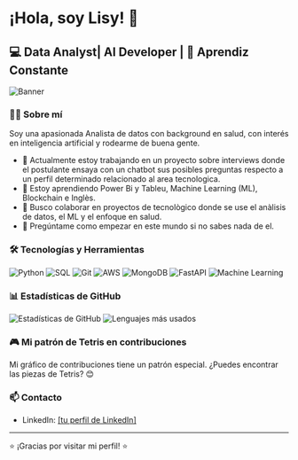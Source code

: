# ¡Hola, soy Lisy! 👋

## 💻 Data Analyst| AI Developer | 🌱 Aprendiz Constante

![Banner]([https://i.imgur.com/PLACEHOLDER.png](https://media4.giphy.com/media/v1.Y2lkPTc5MGI3NjExNXBzc3NqNzJtcjZ2MTM3aWRjZnh1bXBqemIzNWc0NnB6OXZldmk4biZlcD12MV9naWZzX3NlYXJjaCZjdD1n/JWuBH9rCO2uZuHBFpm/giphy.webp))

### 👩‍💻 Sobre mí

Soy una apasionada Analista de datos con background en salud, con interés en inteligencia artificial y rodearme de buena gente.

- 🔭 Actualmente estoy trabajando en un proyecto sobre interviews donde el postulante ensaya con un chatbot sus posibles preguntas respecto a un perfil determinado relacionado al area tecnologica.
- 🌱 Estoy aprendiendo Power Bi y Tableu, Machine Learning (ML), Blockchain e Inglès.
- 👯 Busco colaborar en proyectos de tecnològico donde se use el anàlisis de datos, el ML y el enfoque en salud. 
- 💬 Pregúntame como empezar en este mundo si no sabes nada de el.

### 🛠️ Tecnologías y Herramientas

![Python](https://img.shields.io/badge/-Python-3776AB?style=flat-square&logo=python&logoColor=white)
![SQL](https://img.shields.io/badge/-SQL-4479A1?style=flat-square&logo=postgresql&logoColor=white)
![Git](https://img.shields.io/badge/-Git-F05032?style=flat-square&logo=git&logoColor=white)
![AWS](https://img.shields.io/badge/-AWS-232F3E?style=flat-square&logo=amazon-aws&logoColor=white)
![MongoDB](https://img.shields.io/badge/-MongoDB-47A248?style=flat-square&logo=mongodb&logoColor=white)
![FastAPI](https://img.shields.io/badge/-FastAPI-009688?style=flat-square&logo=fastapi&logoColor=white)
![Machine Learning](https://img.shields.io/badge/-Machine%20Learning-FF6F61?style=flat-square&logo=google-scholar&logoColor=white)


### 📊 Estadísticas de GitHub

<img src="https://github-readme-stats.vercel.app/api?username=Lisy29&show_icons=true&theme=radical" alt="Estadísticas de GitHub" />

<img src="https://github-readme-stats.vercel.app/api/top-langs/?username=Lisy29&layout=compact&theme=radical" alt="Lenguajes más usados" />

### 🎮 Mi patrón de Tetris en contribuciones

Mi gráfico de contribuciones tiene un patrón especial. ¿Puedes encontrar las piezas de Tetris? 😊

### 📫 Contacto

- LinkedIn: [\[tu perfil de LinkedIn\]](https://www.linkedin.com/in/lisy-vel/)


---

⭐️ ¡Gracias por visitar mi perfil! ⭐️
